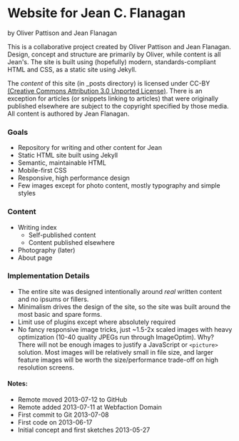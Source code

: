 # Website for Jean C. Flanagan

by Oliver Pattison and Jean Flanagan

This is a collaborative project created by Oliver Pattison and Jean Flanagan. Design, concept and structure are primarily by Oliver, while content is all Jean's. The site is built using (hopefully) modern, standards-compliant HTML and CSS, as a static site using Jekyll.

The *content* of this site (in _posts directory) is licensed under CC-BY [(Creative Commons Attribution 3.0 Unported License)](http://creativecommons.org/licenses/by/3.0/deed.en_US). There is an exception for articles (or snippets linking to articles) that were originally published elsewhere are subject to the copyright specified by those media. All content is authored by Jean Flanagan.

### Goals

- Repository for writing and other content for Jean
- Static HTML site built using Jekyll
- Semantic, maintainable HTML
- Mobile-first CSS
- Responsive, high performance design
- Few images except for photo content, mostly typography and simple styles

### Content

- Writing index
    - Self-published content
    - Content published elsewhere
- Photography (later)
- About page

### Implementation Details

- The entire site was designed intentionally around *real* written content and no ipsums or fillers.
- Minimalism drives the design of the site, so the site was built around the most basic and spare forms.
- Limit use of plugins except where absolutely required
- No fancy responsive image tricks, just ~1.5-2x scaled images with heavy optimization (10-40 quality JPEGs run through ImageOptim). Why? There will not be enough images to justify a JavaScript or `<picture>` solution. Most images will be relatively small in file size, and larger feature images will be worth the size/performance trade-off on high resolution screens.

#### Notes:

- Remote moved 2013-07-12 to GitHub
- Remote added 2013-07-11 at Webfaction Domain
- First commit to Git 2013-07-08
- First code on 2013-06-17
- Initial concept and first sketches 2013-05-27